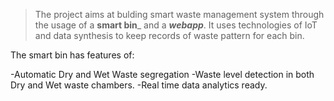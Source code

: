> The project aims at bulding smart waste management system through the usage of a __smart bin___ and a ___webapp___.
>It uses technologies of IoT and data synthesis to keep records of waste pattern for each bin.

The smart bin has features of:

-Automatic Dry and Wet Waste segregation
-Waste level detection in both Dry and Wet waste chambers.
-Real time data analytics ready.

